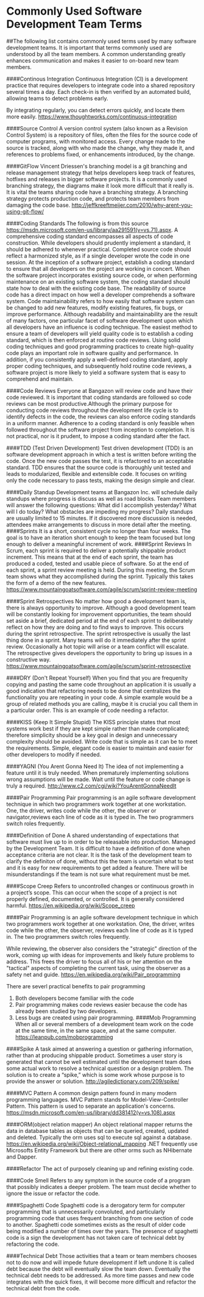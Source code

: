 # Commonly Used Software Development Team Terms

##The following list contains commonly used terms used by many software development teams. It is important that terms commonly used are understood by all the team members. A common understanding greatly enhances communication and makes it easier to on-board new team members. 

####Continous Integration
Continuous Integration (CI) is a development practice that requires developers to integrate code into a shared repository several times a day. Each check-in is then verified by an automated build, allowing teams to detect problems early.

By integrating regularly, you can detect errors quickly, and locate them more easily. https://www.thoughtworks.com/continuous-integration

####Source Control
A version control system (also known as a Revision Control System) is a repository of files, often the files for the source code of computer programs, with monitored access. Every change made to the source is tracked, along with who made the change, why they made it, and references to problems fixed, or enhancements introduced, by the change.

####GitFlow
Vincent Driessen's branching model is a git branching and release management strategy that helps developers keep track of features,
hotfixes and releases in bigger software projects. It is a commonly used branching strategy, the diagrams make it look more difficult 
that it really is. It is vital the teams sharing code have a branching strategy. A branching strategy protects production code, and protects team
members from damaging the code base. http://jeffkreeftmeijer.com/2010/why-arent-you-using-git-flow/

####Coding Standards
The following is from this source https://msdn.microsoft.com/en-us/library/aa291591(v=vs.71).aspx. A comprehensive coding standard encompasses all aspects of code construction. While developers should prudently implement a standard, it should be adhered to whenever practical. Completed source code should reflect a harmonized style, as if a single developer wrote the code in one session. At the inception of a software project, establish a coding standard to ensure that all developers on the project are working in concert. When the software project incorporates existing source code, or when performing maintenance on an existing software system, the coding standard should state how to deal with the existing code base.
The readability of source code has a direct impact on how well a developer comprehends a software system. Code maintainability refers to how easily that software system can be changed to add new features, modify existing features, fix bugs, or improve performance. Although readability and maintainability are the result of many factors, one particular facet of software development upon which all developers have an influence is coding technique. The easiest method to ensure a team of developers will yield quality code is to establish a coding standard, which is then enforced at routine code reviews.
Using solid coding techniques and good programming practices to create high-quality code plays an important role in software quality and performance. In addition, if you consistently apply a well-defined coding standard, apply proper coding techniques, and subsequently hold routine code reviews, a software project is more likely to yield a software system that is easy to comprehend and maintain.

####Code Reviews
Everyone at Bangazon will review code and have their code reviewed. It is important that coding standards are followed so code reviews can be most productive.Although the primary purpose for conducting code reviews throughout the development life cycle is to identify defects in the code, the reviews can also enforce coding standards in a uniform manner. Adherence to a coding standard is only feasible when followed throughout the software project from inception to completion. It is not practical, nor is it prudent, to impose a coding standard after the fact. 

####TDD (Test Driven Development)
Test driven development (TDD) is an software development approach in which a test is written before writing the code. Once the new code passes the test, it is refactored to an acceptable standard.
TDD ensures that the source code is thoroughly unit tested and leads to modularized, flexible and extensible code. It focuses on writing only the code necessary to pass tests, making the design simple and clear.

####Daily Standup
Development teams at Bangazon Inc. will schedule daily standups where progress is discuss as well as road blocks. Team members will answer the following questions:
 What did I accomplish yesterday?
 What will I do today?
 What obstacles are impeding my progress?
 Daily standups are usually limited to 15 minutes. If it discovered more discussion is needed, attendees make arrangements to discuss in more detail after the meeting.
####Sprints
 It is a short, consistent cycle no longer than four weeks. The goal is to have an iteration short enough to keep the team focused but long enough to deliver a meaningful increment of work.
####Sprint Reviews
In Scrum, each sprint is required to deliver a potentially shippable product increment. This means that at the end of each sprint, the team has produced a coded, tested and usable piece of software.
So at the end of each sprint, a sprint review meeting is held. During this meeting, the Scrum team shows what they accomplished during the sprint. Typically this takes the form of a demo of the new features.
https://www.mountaingoatsoftware.com/agile/scrum/sprint-review-meeting

####Sprint Retrospectives
No matter how good a development team is, there is always opportunity to improve. Although a good development team will be constantly looking for improvement opportunities, the team should set aside a brief, dedicated period at the end of each sprint to deliberately reflect on how they are doing and to find ways to improve. This occurs during the sprint retrospective.
The sprint retrospective is usually the last thing done in a sprint. Many teams will do it immediately after the sprint review. Occasionally a hot topic will arise or a team conflict will escalate. The retrospective gives developers the opportunity to bring up issues in a constructive way. 
https://www.mountaingoatsoftware.com/agile/scrum/sprint-retrospective

####DRY (Don't Repeat Yourself)
When you find that you are frequenlty copying and pasting the same code throughout an application it is usually a good indication that refactoring needs to be done that centralizes the functionality you are repeating in your code. A simple example would be a group of related methods you are calling, maybe it is crucial you call them in a particular order. This is an example of code needing a refactor. 

####KISS (Keep It Simple Stupid)
The KISS principle states that most systems work best if they are kept simple rather than made complicated; therefore simplicity should be a key goal in design and unnecessary complexity should be avoided. Write code that is simple as it can be to meet the requirements. Simple, elegant code is easier to maintain and easier for other developers to modify if needed.

####YAGNI (You Arent Gonna Need It)
The idea of not implementing a feature until it is truly needed. When prematurely implementing solutions wrong assumptions will be made. Wait until the feature or code change is truly a required. http://www.c2.com/cgi/wiki?YouArentGonnaNeedIt

####Pair Programming
Pair programming is an agile software development technique in which two programmers work together at one workstation. One, the driver, writes code while the other, the observer or navigator,reviews each line of code as it is typed in. The two programmers switch roles frequently.

####Definition of Done
A shared understanding of expectations that software must live up to in order to be releasable into production. Managed by the Development Team. It is difficult to have a definition of done when acceptance criteria are not clear. It is the task of the development team to clarify the definiton of done, without this the team is uncertain what to test and it is easy for new requirements to get added a feature. There will be misunderstandings if the team is not sure what requirement must be met. 

####Scope Creep
Refers to uncontrolled changes or continuous growth in a project’s scope. This can occur when the scope of a project is not properly defined, documented, or controlled. It is generally considered harmful. https://en.wikipedia.org/wiki/Scope_creep

####Pair Programming
 is an agile software development technique in which two programmers work together at one workstation. One, the driver, writes code while the other, the observer, reviews each line of code as it is typed in. The two programmers switch roles frequently.

While reviewing, the observer also considers the "strategic" direction of the work, coming up with ideas for improvements and likely future problems to address. This frees the driver to focus all of his or her attention on the "tactical" aspects of completing the current task, using the observer as a safety net and guide. https://en.wikipedia.org/wiki/Pair_programming

There are severl practical benefits to pair programming
1. Both developers become familiar with the code
2. Pair programming makes code reviews easier because the code has already been studied by two developers.
2. Less bugs are created using pair programming.
####Mob Programming
When all or several members of a development team work on the code  at the same time, in the same space, and at the same computer.
https://leanpub.com/mobprogramming

####Spike
A task aimed at answering a question or gathering information, rather than at producing shippable product. Sometimes a user story is generated that cannot be well estimated until the development team does some actual work to resolve a technical question or a design problem. The solution is to create a “spike,” which is some work whose purpose is to provide the answer or solution. http://agiledictionary.com/209/spike/

####MVC Pattern
A common design pattern found in many modern programming languages. MVC Pattern stands for Model-View-Controller Pattern. This pattern is used to separate an application's concerns. https://msdn.microsoft.com/en-us/library/dd381412(v=vs.108).aspx

####ORM(object relation mapper)
An object relational mapper returns the data in database tables as objects that can be queried, created, updated and deleted. Typically the orm uses sql to execute sql against a database. https://en.wikipedia.org/wiki/Object-relational_mapping
.NET frequently use Microsofts Entity Framework but there are other orms such as NHibernate and Dapper. 

####Refactor
The act of purposely cleaning up and refining existing code. 

####Code Smell
Refers to any symptom in the source code of a program that possibly indicates a deeper problem. The team must decide whether to ignore the issue or refactor the code. 

####Spaghetti Code
Spaghetti code is a derogatory term for computer programming that is unnecessarily convoluted, and particularly programming code that uses frequent branching from one section of code to another. Spaghetti code sometimes exists as the result of older code being modified a number of times over the years. The presence of spaghetti code is a sign the development has not taken care of technical debt by refactoring the code. 

####Technical Debt
Those activities that a team or team members chooses not to do now and will impede future development if left undone  It is called debt because the debt will eventually slow the team down. Eventually the technical debt needs to be addressed. As more time passes and new code integrates with the quick fixes, it will become more difficult and refactor the technical debt from the code. 







 
 









 
 


